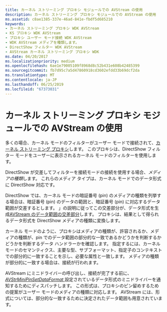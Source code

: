 ```yaml
---
title: カーネル ストリーミング プロキシ モジュールでの AVStream の使用
description: カーネル ストリーミング プロキシ モジュールでの AVStream の使用
ms.assetid: c8ae1385-337e-46ad-841e-fbdf5d685210
keywords:
- カーネル ストリーミング プロキシ WDK AVStream
- KS プロキシ WDK AVStream
- プロキシ ユーザー モード接続 WDK AVStream
- WDK AVStream メディアを種類します。
- DirectShow フィルター WDK AVStream
- AVStream カーネル ストリーミング プロキシ WDK
ms.date: 04/20/2017
ms.localizationpriority: medium
ms.openlocfilehash: 6ae1e79005109f8968d8c52b431e608b42485399
ms.sourcegitcommit: fb7d95c7a5d47860918cd3602efdd33b69dcf2da
ms.translationtype: MT
ms.contentlocale: ja-JP
ms.lasthandoff: 06/25/2019
ms.locfileid: "67373031"
---
```

# <a name="using-avstream-with-the-kernel-streaming-proxy-module"></a>カーネル ストリーミング プロキシ モジュールでの AVStream の使用





多くの場合、カーネル モードのフィルターがユーザー モードで接続されて、[カーネル ストリーミング プロキシ](https://docs.microsoft.com/windows-hardware/drivers/ddi/content/_stream/index)します。 このプロキシは、DirectShow フィルター モードをユーザーに表示されるカーネル モードのフィルターを使用します。

DirectShow が交差してフィルターを接続モードの接続を使用する場合、*メディアの種類*します。 これらのメディア タイプは、カーネル モードでのデータ形式に DirectShow 対応です。

DirectShow では、カーネル モードの暗証番号 (pin) のメディアの種類を列挙する場合は、暗証番号 (pin) のデータの範囲と、暗証番号 (pin) に対応するデータ範囲が交差するとします。 」の説明に従ってこの交差部分が、データ形式を生成[AVStream のデータ範囲の交差部分](data-range-intersections-in-avstream.md)します。 プロキシは、結果として得られるデータ形式を DirectShow メディアの種類に変換します。

カーネル モードのように、プロキシはメディアの種類が、許容されるか、メディアの種類が、pin でのデータ範囲の部分的な一致であるかどうかを判断するかどうかを判断するデータ ハンドラーかを確認します。 指定するには、カーネル モードのセマンティクス、主要な型、サブフォーマット、指定子のコンテキストでの部分的に一致することを示し、必要な属性と一致します。 メディアの種類が部分的に一致する場合は、接続が行われます。

AVStream にミニドライバーの呼び出し、接続が完了する前に、 [ *AVStrMiniPinSetDataFormat* ](https://docs.microsoft.com/windows-hardware/drivers/ddi/content/ks/nc-ks-pfnkspinsetdataformat)設定されているデータ形式のミニドライバーを通知するためにディスパッチします。 この形式は、プロキシのピン留めするための提案がユーザー モードのメディアの種類に対応します。 AVStream には、形式については、部分的な一致するために決定されたデータ範囲も用意されています。

 

 




